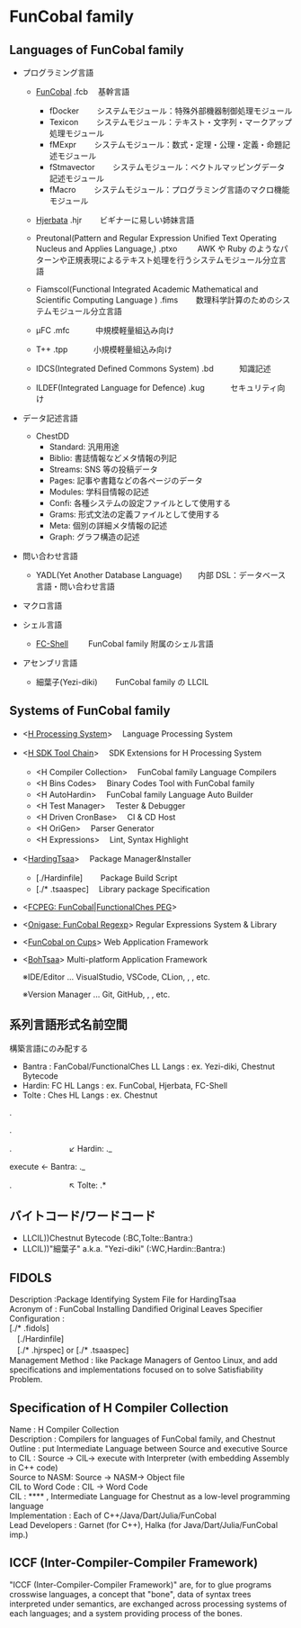 # FunCobal family

## Languages of FunCobal family

- プログラミング言語

  - [FunCobal](https://github.com/FunCobal-family/FunCobal) .fcb 　基幹言語

    - fDocker 　　システムモジュール：特殊外部機器制御処理モジュール
    - Texicon 　　システムモジュール：テキスト・文字列・マークアップ処理モジュール
    - fMExpr 　　システムモジュール：数式・定理・公理・定義・命題記述モジュール
    - fStmavector 　　システムモジュール：ベクトルマッピングデータ記述モジュール
    - fMacro 　　システムモジュール：プログラミング言語のマクロ機能モジュール

  - [Hjerbata](https://github.com/FunCobal-family/Hjerbata) .hjr 　　ビギナーに易しい姉妹言語
  - Preutonal(Pattern and Regular Expression Unified Text Operating Nucleus and Applies Language,) .ptxo 　　 AWK や Ruby のようなパターンや正規表現によるテキスト処理を行うシステムモジュール分立言語
  - Fiamscol(Functional Integrated Academic Mathematical and Scientific Computing Language
    ) .fims 　　数理科学計算のためのシステムモジュール分立言語
  - μFC .mfc 　　　中規模軽量組込み向け
  - T++ .tpp 　　　小規模軽量組込み向け
  - IDCS(Integrated Defined Commons System) .bd 　　　知識記述
  - ILDEF(Integrated Language for Defence) .kug 　　　セキュリティ向け

- データ記述言語
  - ChestDD
    - Standard: 汎用用途
    - Biblio: 書誌情報などメタ情報の列記
    - Streams: SNS 等の投稿データ
    - Pages: 記事や書籍などの各ページのデータ
    - Modules: 学科目情報の記述
    - Confi: 各種システムの設定ファイルとして使用する
    - Grams: 形式文法の定義ファイルとして使用する
    - Meta: 個別の詳細メタ情報の記述
    - Graph: グラフ構造の記述
- 問い合わせ言語
  - YADL(Yet Another Database Language)　　内部 DSL：データベース言語・問い合わせ言語
- マクロ言語
- シェル言語
  - [FC-Shell](https://github.com/FunCobal-family/FC-Shell) 　　 FunCobal family 附属のシェル言語
- アセンブリ言語
  - 細葉子(Yezi-diki)　　 FunCobal family の LLCIL

## Systems of FunCobal family

- \<[H Processing System](https://github.com/FunCobal-family/H-Processing-System)>　 Language Processing System
- \<[H SDK Tool Chain](https://github.com/FunCobal-family/H-SDK-Tool-Chain)>　 SDK Extensions for H Processing System
  - \<H Compiler Collection>　 FunCobal family Language Compilers
  - \<H Bins Codes>　 Binary Codes Tool with FunCobal family
  - \<H AutoHardin>　 FunCobal family Language Auto Builder
  - \<H Test Manager>　 Tester & Debugger
  - \<H Driven CronBase>　 CI & CD Host
  - \<H OriGen>　 Parser Generator
  - \<H Expressions>　 Lint, Syntax Highlight
- \<[HardingTsaa](https://github.com/FunCobal-family/HardingTsaa)>　 Package Manager&Installer
  - [./Hardinfile]　　 Package Build Script
  - [./* .tsaaspec]　 Library package Specification
- \<[FCPEG: FunCobal|FunctionalChes PEG](https://github.com/FunCobal-family/fcpeg)\>
- \<[Onigase: FunCobal Regexp](https://github.com/FunCobal-family/Onigase)> Regular Expressions System & Library
- \<[FunCobal on Cups](https://github.com/FunCobal-family/FunCobal-on-Cups)> Web Application Framework
- \<[BohTsaa](https://github.com/FunCobal-family/BohTsaa)> Multi-platform Application Framework

  ※IDE/Editor ... VisualStudio, VSCode, CLion, , , etc.

  ※Version Manager ... Git, GitHub, , , etc.

## 系列言語形式名前空間

構築言語にのみ配する

- Bantra : FanCobal/FunctionalChes LL Langs : ex. Yezi-diki, Chestnut Bytecode
- Hardin: FC HL Langs : ex. FunCobal, Hjerbata, FC-Shell
- Tolte : Ches HL Langs : ex. Chestnut

.

.

.　　　　　　　 ↙ Hardin: .\_

execute ← Bantra: .\_

.　　　　　　　 ↖ Tolte: .\*

## バイトコード/ワードコード

- LLCIL))Chestnut Bytecode (:BC,Tolte::Bantra:)
- LLCIL))"細葉子" a.k.a. "Yezi-diki" (:WC,Hardin::Bantra:)

## FIDOLS

Description :Package Identifying System File for HardingTsaa  
Acronym of : FunCobal Installing Dandified Original Leaves Specifier  
Configuration :  
[./* .fidols]  
　[./Hardinfile]  
　[./* .hjrspec] or [./* .tsaaspec]  
Management Method : like Package Managers of Gentoo Linux, and add specifications and implementations focused on to solve Satisfiability Problem.

## Specification of H Compiler Collection

Name : H Compiler Collection  
Description : Compilers for languages of FunCobal family, and Chestnut  
Outline : put Intermediate Language between Source and executive
Source to CIL : Source → CIL→ execute with Interpreter (with embedding Assembly in C++ code)  
Source to NASM: Source → NASM→ Object file  
CIL to Word Code : CIL → Word Code  
CIL : \*\*\*\* , Intermediate Language for Chestnut as a low-level programming language  
Implementation : Each of C++/Java/Dart/Julia/FunCobal  
Lead Developers : Garnet (for C++), Halka (for Java/Dart/Julia/FunCobal imp.)

## ICCF (Inter-Compiler-Compiler Framework)

"ICCF (Inter-Compiler-Compiler Framework)" are, for to glue programs crosswise languages, a concept that "bone", data of syntax trees interpreted under semantics, are exchanged across processing systems of each languages; and a system providing process of the bones.
